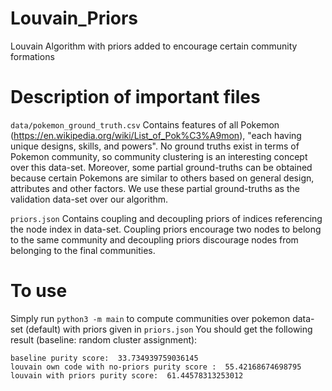 # Louvain_Priors
Louvain Algorithm with priors added to encourage certain community formations

# Description of important files
`data/pokemon_ground_truth.csv`
Contains features of all Pokemon (https://en.wikipedia.org/wiki/List_of_Pok%C3%A9mon), "each having unique designs, skills, and powers". No ground truths exist in terms of Pokemon community, so community clustering is an interesting concept over this data-set. Moreover, some partial ground-truths can be obtained because certain Pokemons are similar to others based on general design, attributes and other factors. We use these partial ground-truths as the validation data-set over our algorithm.

`priors.json`
Contains coupling and decoupling priors of indices referencing the node index in data-set. Coupling priors encourage two nodes to belong to the same community and decoupling priors discourage nodes from belonging to the final communities.

# To use
Simply run `python3 -m main` to compute communities over pokemon data-set (default) with priors given in `priors.json`
You should get the following result (baseline: random cluster assignment):
```
baseline purity score:  33.734939759036145
louvain own code with no-priors purity score :  55.42168674698795
louvain with priors purity score:  61.44578313253012
```
